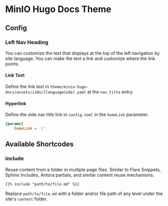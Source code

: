 # MinIO Hugo Docs Theme

## Config

### Left Nav Heading

You can customize the text that displays at the top of the left navigation by site language.
You can make the text a link and customize where the link points.

#### Link Text

Define the link text in `theme/minio-hugo-docs/assets/i18n/[languageCode].yaml` at the `nav_title` entry.

#### Hyperlink

Define the side nav title link in `config.toml` in the `homeLink` parameter.

```toml
[params]
    homeLink = '/'
```

## Available Shortcodes

### include

Reuse content from a folder in multiple page files.
Similar to Flare Snippets, Sphinx Includes, Antora partials, and similar content reuse mechanisms.

```
{{% include "path/to/file.md" %}}
```

Replace `path/to/file.md` with a folder and/or file path of any level under the site's `content` folder.
